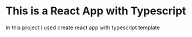 # This is a React App with Typescript

In this project I used create react app with typescript template
